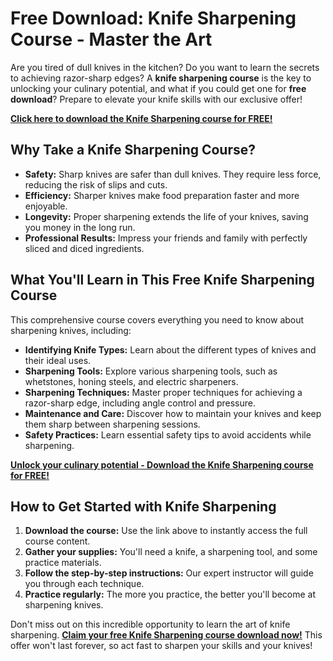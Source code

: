 # Free Download: Knife Sharpening Course - Master the Art

Are you tired of dull knives in the kitchen? Do you want to learn the secrets to achieving razor-sharp edges? A **knife sharpening course** is the key to unlocking your culinary potential, and what if you could get one for **free download**? Prepare to elevate your knife skills with our exclusive offer!

[**Click here to download the Knife Sharpening course for FREE!**](https://udemywork.com/knife-sharpening-course)

## Why Take a Knife Sharpening Course?

*   **Safety:** Sharp knives are safer than dull knives. They require less force, reducing the risk of slips and cuts.
*   **Efficiency:** Sharper knives make food preparation faster and more enjoyable.
*   **Longevity:** Proper sharpening extends the life of your knives, saving you money in the long run.
*   **Professional Results:** Impress your friends and family with perfectly sliced and diced ingredients.

## What You'll Learn in This Free Knife Sharpening Course

This comprehensive course covers everything you need to know about sharpening knives, including:

*   **Identifying Knife Types:** Learn about the different types of knives and their ideal uses.
*   **Sharpening Tools:** Explore various sharpening tools, such as whetstones, honing steels, and electric sharpeners.
*   **Sharpening Techniques:** Master proper techniques for achieving a razor-sharp edge, including angle control and pressure.
*   **Maintenance and Care:** Discover how to maintain your knives and keep them sharp between sharpening sessions.
*   **Safety Practices:** Learn essential safety tips to avoid accidents while sharpening.

[**Unlock your culinary potential - Download the Knife Sharpening course for FREE!**](https://udemywork.com/knife-sharpening-course)

## How to Get Started with Knife Sharpening

1.  **Download the course:** Use the link above to instantly access the full course content.
2.  **Gather your supplies:** You'll need a knife, a sharpening tool, and some practice materials.
3.  **Follow the step-by-step instructions:** Our expert instructor will guide you through each technique.
4.  **Practice regularly:** The more you practice, the better you'll become at sharpening knives.

Don't miss out on this incredible opportunity to learn the art of knife sharpening. [**Claim your free Knife Sharpening course download now!**](https://udemywork.com/knife-sharpening-course) This offer won't last forever, so act fast to sharpen your skills and your knives!
